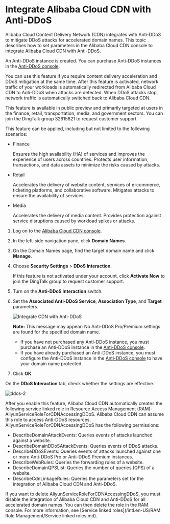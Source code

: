 # Integrate Alibaba Cloud CDN with Anti-DDoS

Alibaba Cloud Content Delivery Network \(CDN\) integrates with Anti-DDoS to mitigate DDoS attacks for accelerated domain names. This topic describes how to set parameters in the Alibaba Cloud CDN console to integrate Alibaba Cloud CDN with Anti-DDoS.

An Anti-DDoS instance is created. You can purchase Anti-DDoS instances in the [Anti-DDoS console](https://yundun.console.aliyun.com/?p=ddosbgp#/ddosbasic/cn-hangzhou).

You can use this feature if you require content delivery acceleration and DDoS mitigation at the same time. After this feature is activated, network traffic of your workloads is automatically redirected from Alibaba Cloud CDN to Anti-DDoS when attacks are detected. When DDoS attacks stop, network traffic is automatically switched back to Alibaba Cloud CDN.

This feature is available in public preview and primarily targeted at users in the finance, retail, transportation, media, and government sectors. You can join the DingTalk group 32615821 to request customer support.

This feature can be applied, including but not limited to the following scenarios:

-   Finance

    Ensures the high availability \(HA\) of services and improves the experience of users across countries. Protects user information, transactions, and data assets to minimize the risks caused by attacks.

-   Retail

    Accelerates the delivery of website content, services of e-commerce, ticketing platforms, and collaborative software. Mitigates attacks to ensure the availability of services.

-   Media

    Accelerates the delivery of media content. Provides protection against service disruptions caused by workload spikes or attacks.


1.  Log on to the [Alibaba Cloud CDN console](https://cdn.console.aliyun.com).

2.  In the left-side navigation pane, click **Domain Names**.

3.  On the Domain Names page, find the target domain name and click **Manage**.

4.  Choose **Security Settings** \> **DDoS Interaction**.

    If this feature is not activated under your account, click **Activate Now** to join the DingTalk group to request customer support.

5.  Turn on the **Anti-DDoS Interaction** switch.

6.  Set the **Associated Anti-DDoS Service**, **Association Type**, and **Target** parameters.

    ![Integrate CDN with Anti-DDoS](https://static-aliyun-doc.oss-cn-hangzhou.aliyuncs.com/assets/img/en-US/3920652061/p113561.png)

    **Note:** This message may appear: No Anti-DDoS Pro/Premium settings are found for the specified domain name.

    -   If you have not purchased any Anti-DDoS instance, you must purchase an Anti-DDoS instance in the [Anti-DDoS console](https://yundun.console.aliyun.com/?p=ddosbgp#/ddosbasic/cn-hangzhou).
    -   If you have already purchased an Anti-DDoS instance, you must configure the Anti-DDoS instance in the [Anti-DDoS console](https://yundun.console.aliyun.com/?p=ddosbgp#/ddosbasic/cn-hangzhou) to have your domain name protected.
7.  Click **OK**.


On the **DDoS Interaction** tab, check whether the settings are effective.

![ddos-2](https://static-aliyun-doc.oss-cn-hangzhou.aliyuncs.com/assets/img/en-US/3448958951/p113576.png)

After you enable this feature, Alibaba Cloud CDN automatically creates the following service linked role in Resource Access Management \(RAM\): AliyunServiceRoleForCDNAccessingDDoS. Alibaba Cloud CDN can assume this role to access Anti-DDoS resources. AliyunServiceRoleForCDNAccessingDDoS has the following permissions:

-   DescribeDomainAttackEvents: Queries events of attacks launched against a website.
-   DescribeDomainDDoSAttackEvents: Queries events of DDoS attacks.
-   DescribeDDoSEvents: Queries events of attacks launched against one or more Anti-DDoS Pro or Anti-DDoS Premium instances.
-   DescribeWebRules: Queries the forwarding rules of a website.
-   DescribeDomainQPSList: Queries the number of queries \(QPS\) of a website.
-   DescribeCdnLinkageRules: Queries the parameters set for the integration of Alibaba Cloud CDN and Anti-DDoS.

If you want to delete AliyunServiceRoleForCDNAccessingDDoS, you must disable the integration of Alibaba Cloud CDN and Anti-DDoS for all accelerated domain names. You can then delete the role in the RAM console. For more information, see [Service linked roles](/intl.en-US/RAM Role Management/Service linked roles.md).

